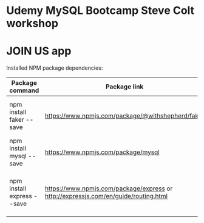# Udemy MySQL Bootcamp Steve Colt workshop

# JOIN US app

Installed NPM package dependencies:

| Package command            | Package link                                                                        | Description                                                             |
| -------------------------- | ----------------------------------------------------------------------------------- | ----------------------------------------------------------------------- |
| npm install faker --save   | https://www.npmjs.com/package/@withshepherd/faker                                   | Create gizillion instance of fake data for a mysql database             |
| npm install mysql --save   | https://www.npmjs.com/package/mysql                                                 | A node package that bridges mySQL and NodeJS                            |
| npm install express --save | https://www.npmjs.com/package/express or http://expressjs.com/en/guide/routing.html | Fast, unopinionated, minimalist web developmenent framework for Node.js |
